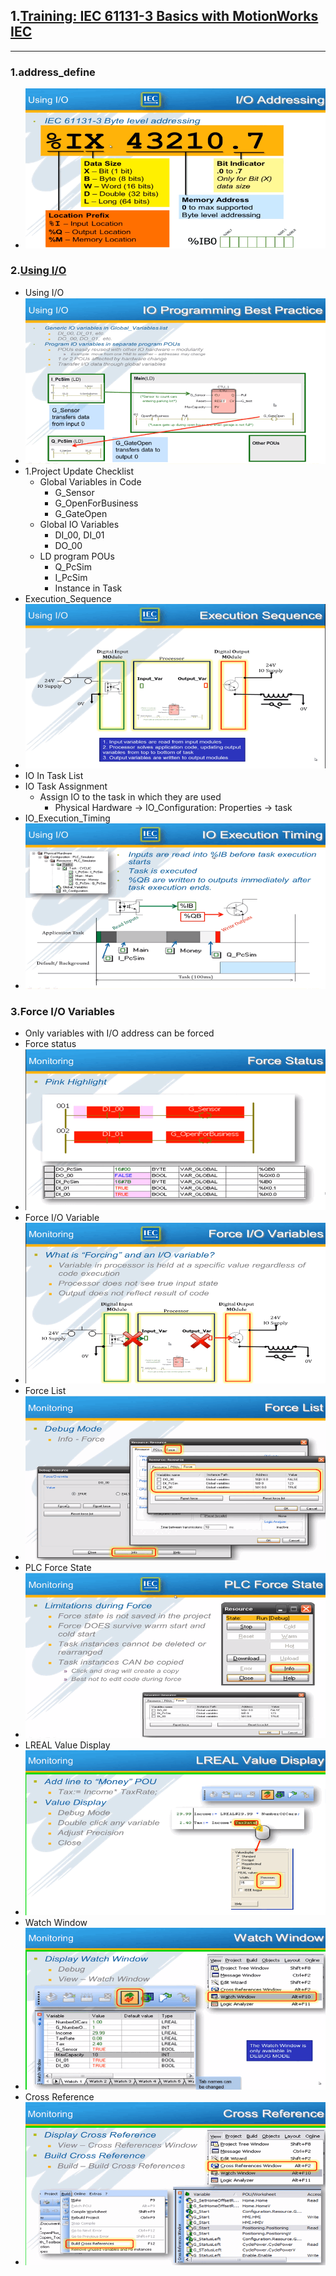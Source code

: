 ## 1.[Training: IEC 61131-3 Basics with MotionWorks IEC](https://www.youtube.com/playlist?list=PLNAENlyEDCkzMwkIpWNwX0DeJdlVFwyB0)
---
### 1.address_define
- ![address_define](./image/address_define.png)

### 2.[Using I/O](https://www.youtube.com/watch?v=qalVIKTNn8M&list=PLNAENlyEDCkzMwkIpWNwX0DeJdlVFwyB0&index=7)
- Using I/O
- ![Using_IO](./image/Using_IO.png)
- 1.Project Update Checklist
	- Global Variables in Code
		- G_Sensor
		- G_OpenForBusiness
		- G_GateOpen
	- Global IO Variables
		- DI_00, DI_01
		- DO_00
	- LD program POUs
		- Q_PcSim
		- I_PcSim
		- Instance in Task
- Execution_Sequence
- ![Execution_Sequence](./image/Execution_Sequence.png)
- IO In Task List
- IO Task Assignment
	- Assign IO to the task in which they are used
		- Physical Hardware -> IO_Configuration: Properties -> task
- IO_Execution_Timing
- ![IO_Execution_Timing](./image/IO_Execution_Timing.png)

### 3.Force I/O Variables
- Only variables with I/O address can be forced
- Force status
- ![Force_status](./image/Force_status.png)
- Force I/O Variable
- ![Force_IO_Variable](./image/Force_IO_Variable.png)
- Force List
- ![Force_List](./image/Force_List.png)
- PLC Force State
- ![PLC_Force_State](./image/PLC_Force_State.png)
- LREAL Value Display
- ![LREAL_Value_Display](./image/LREAL_Value_Display.png)
- Watch Window
- ![Watch_Window](./image/Watch_Window.png)
- Cross Reference
- ![Cross_Reference](./image/Cross_Reference.png)